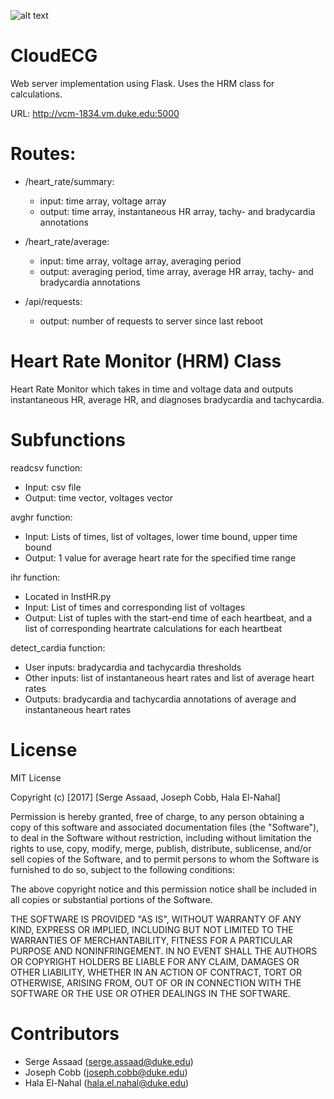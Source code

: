 ![alt text](https://travis-ci.org/sergeassaad/bme590hrm.svg?branch=master)

CloudECG
========

Web server implementation using Flask. Uses the HRM class for calculations.

URL: http://vcm-1834.vm.duke.edu:5000

Routes:
=======

- /heart_rate/summary:
    - input: time array, voltage array
    - output: time array, instantaneous HR array, tachy- and bradycardia annotations

- /heart_rate/average:
    - input: time array, voltage array, averaging period
    - output: averaging period, time array, average HR array, tachy- and bradycardia annotations

- /api/requests:
    - output: number of requests to server since last reboot


Heart Rate Monitor (HRM) Class
==================

Heart Rate Monitor which takes in time and voltage data and outputs instantaneous HR, average HR, and diagnoses bradycardia and tachycardia.



Subfunctions
============
readcsv function:

- Input: csv file
- Output: time vector, voltages vector

avghr function:

-	Input: Lists of times, list of voltages, lower time bound, upper time bound
-	Output: 1 value for average heart rate for the specified time range

ihr function:

-	Located in InstHR.py
-	Input: List of times and corresponding list of voltages
-	Output: List of tuples with the start-end time of each heartbeat, and a list of corresponding heartrate calculations for each heartbeat

detect_cardia function:

-	User inputs: bradycardia and tachycardia thresholds
-   Other inputs: list of instantaneous heart rates and list of average heart rates
-   Outputs: bradycardia and tachycardia annotations of average and instantaneous heart rates

License
=======

MIT License

Copyright (c) [2017] [Serge Assaad, Joseph Cobb, Hala El-Nahal]

Permission is hereby granted, free of charge, to any person obtaining a copy
of this software and associated documentation files (the "Software"), to deal
in the Software without restriction, including without limitation the rights
to use, copy, modify, merge, publish, distribute, sublicense, and/or sell
copies of the Software, and to permit persons to whom the Software is
furnished to do so, subject to the following conditions:

The above copyright notice and this permission notice shall be included in all
copies or substantial portions of the Software.

THE SOFTWARE IS PROVIDED "AS IS", WITHOUT WARRANTY OF ANY KIND, EXPRESS OR
IMPLIED, INCLUDING BUT NOT LIMITED TO THE WARRANTIES OF MERCHANTABILITY,
FITNESS FOR A PARTICULAR PURPOSE AND NONINFRINGEMENT. IN NO EVENT SHALL THE
AUTHORS OR COPYRIGHT HOLDERS BE LIABLE FOR ANY CLAIM, DAMAGES OR OTHER
LIABILITY, WHETHER IN AN ACTION OF CONTRACT, TORT OR OTHERWISE, ARISING FROM,
OUT OF OR IN CONNECTION WITH THE SOFTWARE OR THE USE OR OTHER DEALINGS IN THE
SOFTWARE.

Contributors
============
- Serge Assaad (serge.assaad@duke.edu)
- Joseph Cobb (joseph.cobb@duke.edu)
- Hala El-Nahal (hala.el.nahal@duke.edu)
